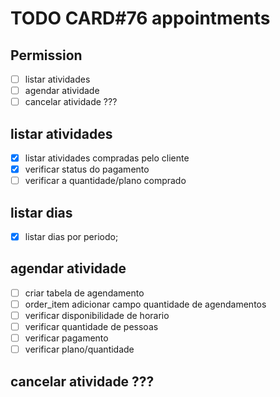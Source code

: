 # TODO CARD#76 appointments

## Permission

- [ ] listar atividades
- [ ] agendar atividade
- [ ] cancelar atividade ???

## listar atividades

* [x] listar atividades compradas pelo cliente
* [x] verificar status do pagamento
* [ ] verificar a quantidade/plano comprado

## listar dias

- [x] listar dias por periodo;

## agendar atividade

- [ ] criar tabela de agendamento
- [ ] order_item adicionar campo quantidade de agendamentos
- [ ] verificar disponibilidade de horario
- [ ] verificar quantidade de pessoas
- [ ] verificar pagamento
- [ ] verificar plano/quantidade

## cancelar atividade ???
